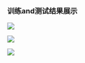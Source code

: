 ### 训练and测试结果展示

![](https://raw.githubusercontent.com/LynnHg/deeplearning_lynn/master/pytorch/project/pytorch_dogsVScats/showtime/1-1.png)

![](https://raw.githubusercontent.com/LynnHg/deeplearning_lynn/master/pytorch/project/pytorch_dogsVScats/showtime/3-1.png)

![](https://raw.githubusercontent.com/LynnHg/deeplearning_lynn/master/pytorch/project/pytorch_dogsVScats/showtime/3-2.png)
